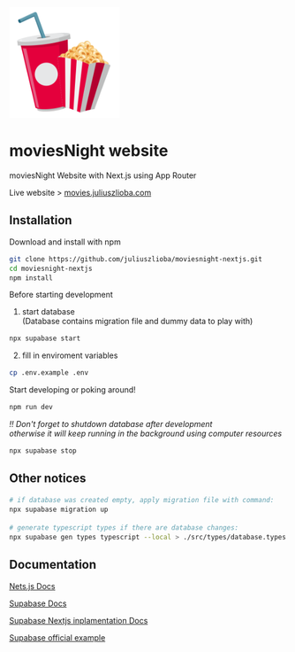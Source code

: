 <img src="./public/img/svg/movieNight_logo.svg" width="200" height="200"/>

# moviesNight website

moviesNight Website with Next.js using App Router

Live website > [movies.juliuszlioba.com](https://movies.juliuszlioba.com/)

## Installation

Download and install with npm
```bash
git clone https://github.com/juliuszlioba/moviesnight-nextjs.git
cd moviesnight-nextjs
npm install
```

Before starting development <br>
1. start database <br> (Database contains migration file and dummy data to play with)
```bash
npx supabase start
```

2. fill in enviroment variables
```bash
cp .env.example .env
```

Start developing or poking around!
```bash
npm run dev
```

_!! Don't forget to shutdown database after development <br> otherwise it will keep running in the background using computer resources_
```bash
npx supabase stop
```

## Other notices
```bash
# if database was created empty, apply migration file with command:
npx supabase migration up

# generate typescript types if there are database changes:
npx supabase gen types typescript --local > ./src/types/database.types.ts
```

## Documentation

[Nets.js Docs](https://nextjs.org/docs)

[Supabase Docs](https://supabase.com/docs)

[Supabase Nextjs inplamentation Docs](https://supabase.com/docs/guides/auth/auth-helpers/nextjs)

[Supabase official example](https://github.com/supabase/supabase/tree/master/examples/auth/nextjs)